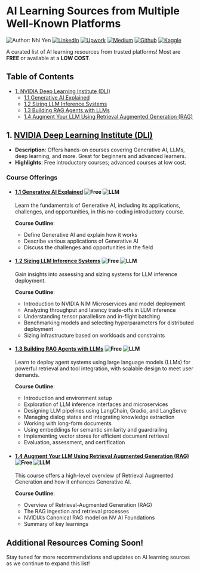# AI Learning Sources from Multiple Well-Known Platforms

![Author: Nhi Yen](https://img.shields.io/badge/Author-Nhi%20Yen-orange) 
[![LinkedIn](https://img.shields.io/badge/LinkedIn-blue)](http://www.linkedin.com/comm/mynetwork/discovery-see-all?usecase=PEOPLE_FOLLOWS&followMember=yennhi95zz) 
[![Upwork](https://img.shields.io/badge/Upwork-brightgreen)](https://www.upwork.com/freelancers/~018cb35a4fd005fbff) 
[![Medium](https://img.shields.io/badge/Medium-black)](https://medium.com/@yennhi95zz) 
[![Github](https://img.shields.io/badge/Github-grey)](https://github.com/yennhi95zz/yennhi95zz)
[![Kaggle](https://img.shields.io/badge/Kaggle-blue)](https://www.kaggle.com/nhiyen)




A curated list of AI learning resources from trusted platforms! Most are **FREE** or available at a **LOW COST**.

## Table of Contents
- [1. NVIDIA Deep Learning Institute (DLI)](##1-nvidia-deep-learning-institute-dli)
  - [1.1 Generative AI Explained](#11-generative-ai-explained-free-llm)
  - [1.2 Sizing LLM Inference Systems](##12-sizing-llm-inference-systems)
  - [1.3 Building RAG Agents with LLMs](##13-building-rag-agents-with-llms)
  - [1.4 Augment Your LLM Using Retrieval Augmented Generation (RAG)](##14-augment-your-llm-using-retrieval-augmented-generation-rag)


## 1. [NVIDIA Deep Learning Institute (DLI)](https://www.nvidia.com/en-us/training/)
   - **Description**: Offers hands-on courses covering Generative AI, LLMs, deep learning, and more. Great for beginners and advanced learners.
   - **Highlights**: Free introductory courses; advanced courses at low cost.

### Course Offerings
- #### [1.1 Generative AI Explained](https://learn.nvidia.com/courses/course-detail?course_id=course-v1:DLI+S-FX-07+V1) ![Free](https://img.shields.io/badge/Free-success) ![LLM](https://img.shields.io/badge/LLM-blue)
  Learn the fundamentals of Generative AI, including its applications, challenges, and opportunities, in this no-coding introductory course.
  
  **Course Outline**:
  - Define Generative AI and explain how it works
  - Describe various applications of Generative AI
  - Discuss the challenges and opportunities in the field

- #### [1.2 Sizing LLM Inference Systems](https://learn.nvidia.com/courses/course-detail?course_id=course-v1:DLI+S-FX-18+V1) ![Free](https://img.shields.io/badge/Free-success) ![LLM](https://img.shields.io/badge/LLM-blue)
  Gain insights into assessing and sizing systems for LLM inference deployment.
  
  **Course Outline**:
  - Introduction to NVIDIA NIM Microservices and model deployment
  - Analyzing throughput and latency trade-offs in LLM inference
  - Understanding tensor parallelism and in-flight batching
  - Benchmarking models and selecting hyperparameters for distributed deployment
  - Sizing infrastructure based on workloads and constraints

- #### [1.3 Building RAG Agents with LLMs](https://learn.nvidia.com/courses/course-detail?course_id=course-v1:DLI+S-FX-15+V1) ![Free](https://img.shields.io/badge/Free-success) ![LLM](https://img.shields.io/badge/LLM-blue)
  Learn to deploy agent systems using large language models (LLMs) for powerful retrieval and tool integration, with scalable design to meet user demands.
  
  **Course Outline**:
  - Introduction and environment setup
  - Exploration of LLM inference interfaces and microservices
  - Designing LLM pipelines using LangChain, Gradio, and LangServe
  - Managing dialog states and integrating knowledge extraction
  - Working with long-form documents
  - Using embeddings for semantic similarity and guardrailing
  - Implementing vector stores for efficient document retrieval
  - Evaluation, assessment, and certification

- #### [1.4 Augment Your LLM Using Retrieval Augmented Generation (RAG)](https://learn.nvidia.com/courses/course-detail?course_id=course-v1:DLI+S-FX-16+V1) ![Free](https://img.shields.io/badge/Free-success) ![LLM](https://img.shields.io/badge/LLM-blue)
  This course offers a high-level overview of Retrieval Augmented Generation and how it enhances Generative AI.
  
  **Course Outline**:
  - Overview of Retrieval-Augmented Generation (RAG)
  - The RAG ingestion and retrieval processes
  - NVIDIA’s Canonical RAG model on NV AI Foundations
  - Summary of key learnings

## Additional Resources Coming Soon!
Stay tuned for more recommendations and updates on AI learning sources as we continue to expand this list!
